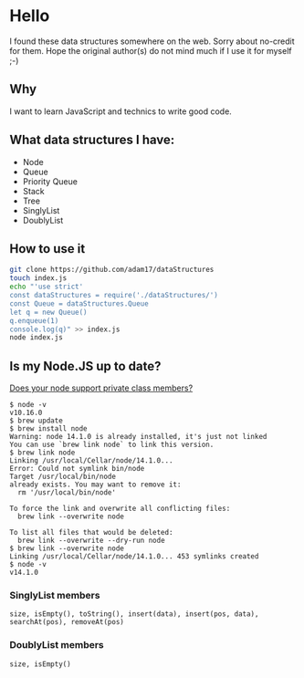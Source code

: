 # Hello

I found these data structures somewhere on the web. Sorry about no-credit for them.
Hope the original author(s) do not mind much if I use it for myself ;-)

## Why

I want to learn JavaScript and technics to write good code.

## What data structures I have:

- Node
- Queue
- Priority Queue
- Stack
- Tree
- SinglyList
- DoublyList

## How to use it

```sh
git clone https://github.com/adam17/dataStructures
touch index.js
echo "'use strict'
const dataStructures = require('./dataStructures/')
const Queue = dataStructures.Queue
let q = new Queue()
q.enqueue(1)
console.log(q)" >> index.js
node index.js
```

## Is my Node.JS up to date?

[Does your node support private class members?](https://node.green/#ESNEXT-candidate--stage-3--instance-class-fields-private-instance-class-fields-initializers)

```
$ node -v
v10.16.0
$ brew update
$ brew install node
Warning: node 14.1.0 is already installed, it's just not linked
You can use `brew link node` to link this version.
$ brew link node
Linking /usr/local/Cellar/node/14.1.0... 
Error: Could not symlink bin/node
Target /usr/local/bin/node
already exists. You may want to remove it:
  rm '/usr/local/bin/node'

To force the link and overwrite all conflicting files:
  brew link --overwrite node

To list all files that would be deleted:
  brew link --overwrite --dry-run node
$ brew link --overwrite node
Linking /usr/local/Cellar/node/14.1.0... 453 symlinks created
$ node -v
v14.1.0
```

### SinglyList members
`size, isEmpty(), toString(), insert(data), insert(pos, data), searchAt(pos), removeAt(pos)`

### DoublyList members
`size, isEmpty()`
